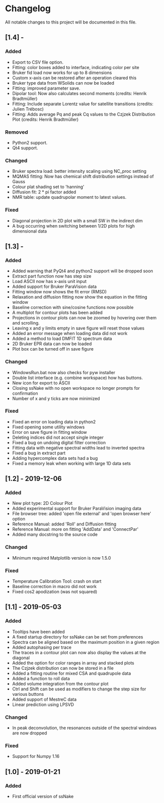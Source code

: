 Changelog
=========

All notable changes to this project will be documented in this file.


## [1.4] - 
### Added
- Export to CSV file option.
- Fitting: color boxes added to interface, indicating color per site
- Bruker fid load now works for up to 8 dimensions
- Custom x-axis can be restored after an operation cleared this
- Bruker type data from WSolids can now be loaded
- Fitting: improved parameter save. 
- Dipolar tool: Now also calculates second moments (credits: Henrik Bradtmüller)
- Fitting: Include separate Lorentz value for satellite transitions (credits: Julien Trébosc)
- Fitting: Adds average Pq and peak Cq values to the Czjzek Distribution Plot (credits: Henrik Bradtmüller)
### Removed
- Python2 support.
- Qt4 support.
### Changed
- Bruker spectra load: better intensity scaling using NC_proc setting
- MQMAS fitting: Now has chemical shift distribution settings instead of Gauss
- Colour plat shading set to 'hanning'
- Diffusion fit: 2 * pi factor added
- NMR table: update quadrupolar moment to latest values.
### Fixed
- Diagonal projection in 2D plot with a small SW in the indirect dim
- A bug occurring when switching between 1/2D plots for high dimensional data

## [1.3] - 
### Added
- Added warning that PyQt4 and python2 support will be dropped soon
- Extract part function now has step size
- Load ASCII now has x-axis unit input
- Added support for Bruker ParaVision data
- Fitting window now shows the fit error (RMSD)
- Relaxation and diffusion fitting now show the equation in the fitting window
- Baseline correction with sine/cosine functions now possible
- A multiplot for contour plots has been added
- Projections in contour plots can now be zoomed by hovering over them and scrolling.
- Leaving x and y limits empty in save figure will reset those values
- Added an error message when loading data did not work
- Added a method to load DMFIT 1D spectrum data
- 2D Bruker EPR data can now be loaded
- Plot box can be turned off in save figure

### Changed
- WindowsRun.bat now also checks for pyw installer 
- Double list interface (e.g. combine workspace) how has buttons.
- New icon for export to ASCII
- Closing ssNake with no open workspace no longer prompts for confirmation
- Number of x and y ticks are now minimized

### Fixed
- Fixed an error on loading data in python2
- Fixed opening some utility windows
- Error on save figure in fitting window
- Deleting indices did not accept single integer
- Fixed a bug on undoing digital filter correction
- Fitting data with negative spectral widths lead to inverted spectra
- Fixed a bug in extract part
- Adding hypercomplex data sets had a bug
- Fixed a memory leak when working with large 1D data sets

## [1.2] - 2019-12-06
### Added
- New plot type: 2D Colour Plot
- Added experimental support for Bruker ParaVision imaging data
- File browser tree: added 'open file external' and 'open browser here' option
- Reference Manual: added 'Roll' and Diffusion fitting
- Reference Manual: more on fitting 'AddData' and 'ConnectPar'
- Added many docstring to the source code

### Changed
- Minimum required Matplotlib version is now 1.5.0

### Fixed
- Temperature Calibration Tool: crash on start
- Baseline correction in macro did not work
- Fixed cos2 apodization (was not squared)

## [1.1] - 2019-05-03
### Added
- Tooltips have been added
- A fixed startup directory for ssNake can be set from preferences
- Spectra can be aligned based on the maximum position in a given region
- Added autophasing per trace
- The traces in a contour plot can now also display the values at the diagonal
- Added the option for color ranges in array and stacked plots
- The Czjzek distribution can now be stored in a file
- Added a fitting routine for mixed CSA and quadrupole data
- Added a function to roll data
- Added volume integration from the contour plot
- Ctrl and Shift can be used as modifiers to change the step size for various buttons
- Added support of MestreC data
- Linear prediction using LPSVD

### Changed
- In peak deconvolution, the resonances outside of the spectral windows are now dropped

### Fixed
- Support for Numpy 1.16

## [1.0] - 2019-01-21
### Added
- First official version of ssNake
